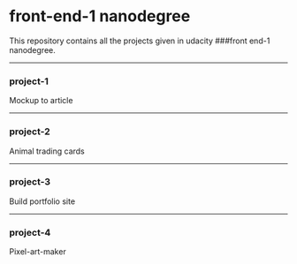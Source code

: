 # front-end-1 nanodegree

This repository contains all the projects given in udacity ###front end-1 nanodegree.  

---
### project-1
Mockup to article

---
### project-2
Animal trading cards

---
### project-3
Build portfolio site

---
### project-4
Pixel-art-maker
